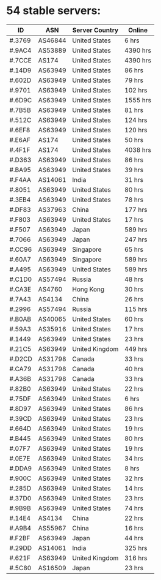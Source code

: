 # 54 stable servers:

| ID | ASN | Server Country | Online |
| ------ | ------ | ------ | ------ |
| #.3769 | AS46844 | United States | 6 hrs |
| #.9AC4 | AS53889 | United States | 4390 hrs |
| #.7CCE | AS174 | United States | 4390 hrs |
| #.14D9 | AS63949 | United States | 86 hrs |
| #.602D | AS63949 | United States | 79 hrs |
| #.9701 | AS63949 | United States | 102 hrs |
| #.6D9C | AS63949 | United States | 1555 hrs |
| #.7B5B | AS63949 | United States | 81 hrs |
| #.512C | AS63949 | United States | 124 hrs |
| #.6EF8 | AS63949 | United States | 120 hrs |
| #.E6AF | AS174 | United States | 50 hrs |
| #.4F1F | AS174 | United States | 4038 hrs |
| #.D363 | AS63949 | United States | 86 hrs |
| #.BA95 | AS63949 | United States | 39 hrs |
| #.F4AA | AS14061 | India | 31 hrs |
| #.8051 | AS63949 | United States | 80 hrs |
| #.3EB4 | AS63949 | United States | 78 hrs |
| #.DF83 | AS37963 | China | 177 hrs |
| #.F803 | AS63949 | United States | 17 hrs |
| #.F507 | AS63949 | Japan | 589 hrs |
| #.7066 | AS63949 | Japan | 247 hrs |
| #.CC96 | AS63949 | Singapore | 65 hrs |
| #.60A7 | AS63949 | Singapore | 589 hrs |
| #.A495 | AS63949 | United States | 589 hrs |
| #.C1D0 | AS57494 | Russia | 48 hrs |
| #.CA3E | AS4760 | Hong Kong | 30 hrs |
| #.7A43 | AS4134 | China | 26 hrs |
| #.2996 | AS57494 | Russia | 115 hrs |
| #.B0AB | AS40065 | United States | 60 hrs |
| #.59A3 | AS35916 | United States | 17 hrs |
| #.1449 | AS63949 | United States | 23 hrs |
| #.21C5 | AS63949 | United Kingdom | 449 hrs |
| #.D2CD | AS31798 | Canada | 33 hrs |
| #.CA79 | AS31798 | Canada | 40 hrs |
| #.A36B | AS31798 | Canada | 33 hrs |
| #.82B0 | AS63949 | United States | 22 hrs |
| #.75DF | AS63949 | United States | 6 hrs |
| #.8D97 | AS63949 | United States | 86 hrs |
| #.39CD | AS63949 | United States | 23 hrs |
| #.664D | AS63949 | United States | 19 hrs |
| #.B445 | AS63949 | United States | 80 hrs |
| #.07F7 | AS63949 | United States | 19 hrs |
| #.0E7E | AS63949 | United States | 34 hrs |
| #.DDA9 | AS63949 | United States | 8 hrs |
| #.900C | AS63949 | United States | 32 hrs |
| #.285D | AS63949 | United States | 14 hrs |
| #.37D0 | AS63949 | United States | 23 hrs |
| #.9B9B | AS63949 | United States | 74 hrs |
| #.14E4 | AS4134 | China | 22 hrs |
| #.A9B4 | AS55967 | China | 16 hrs |
| #.F2BF | AS63949 | Japan | 44 hrs |
| #.29DD | AS14061 | India | 325 hrs |
| #.621F | AS63949 | United Kingdom | 316 hrs |
| #.5C80 | AS16509 | Japan | 23 hrs |

